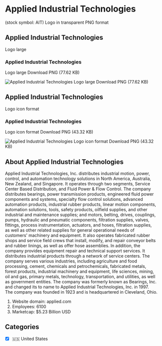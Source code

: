 # Applied Industrial Technologies
 (stock symbol: AIT) Logo in transparent PNG format

## Applied Industrial Technologies
 Logo large

### Applied Industrial Technologies
 Logo large Download PNG (77.62 KB)

![Applied Industrial Technologies
 Logo large Download PNG (77.62 KB)](/img/orig/AIT_BIG-eab96541.png)

## Applied Industrial Technologies
 Logo icon format

### Applied Industrial Technologies
 Logo icon format Download PNG (43.32 KB)

![Applied Industrial Technologies
 Logo icon format Download PNG (43.32 KB)](/img/orig/AIT-c724236e.png)

## About Applied Industrial Technologies


Applied Industrial Technologies, Inc. distributes industrial motion, power, control, and automation technology solutions in North America, Australia, New Zealand, and Singapore. It operates through two segments, Service Center Based Distribution, and Fluid Power & Flow Control. The company distributes bearings, power transmission products, engineered fluid power components and systems, specialty flow control solutions, advanced automation products, industrial rubber products, linear motion components, automation solutions, tools, safety products, oilfield supplies, and other industrial and maintenance supplies; and motors, belting, drives, couplings, pumps, hydraulic and pneumatic components, filtration supplies, valves, fittings, process instrumentation, actuators, and hoses, filtration supplies, as well as other related supplies for general operational needs of customers' machinery and equipment. It also operates fabricated rubber shops and service field crews that install, modify, and repair conveyor belts and rubber linings, as well as offer hose assemblies. In addition, the company provides equipment repair and technical support services. It distributes industrial products through a network of service centers. The company serves various industries, including agriculture and food processing, cement, chemicals and petrochemicals, fabricated metals, forest products, industrial machinery and equipment, life sciences, mining, oil and gas, primary metals, technology, transportation, and utilities, as well as government entities. The company was formerly known as Bearings, Inc. and changed its to name to Applied Industrial Technologies, Inc. in 1997. The company was founded in 1923 and is headquartered in Cleveland, Ohio.

1. Website domain: applied.com
2. Employees: 6100
3. Marketcap: $5.23 Billion USD


## Categories
- [x] 🇺🇸 United States
